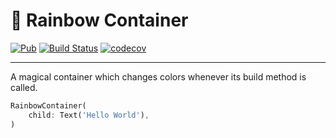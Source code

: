 # 🌈 Rainbow Container

[![Pub](https://img.shields.io/pub/v/rainbow_container.svg)](https://pub.dev/packages/rainbow_container)
[![Build Status](https://circleci.com/gh/felangel/rainbow_container.svg?style=shield)](https://circleci.com/gh/felangel/rainbow_container)
[![codecov](https://codecov.io/gh/felangel/rainbow_container/branch/master/graph/badge.svg)](https://codecov.io/gh/felangel/rainbow_container)

---

A magical container which changes colors whenever its build method is called.

```dart
RainbowContainer(
    child: Text('Hello World'),
)
```
